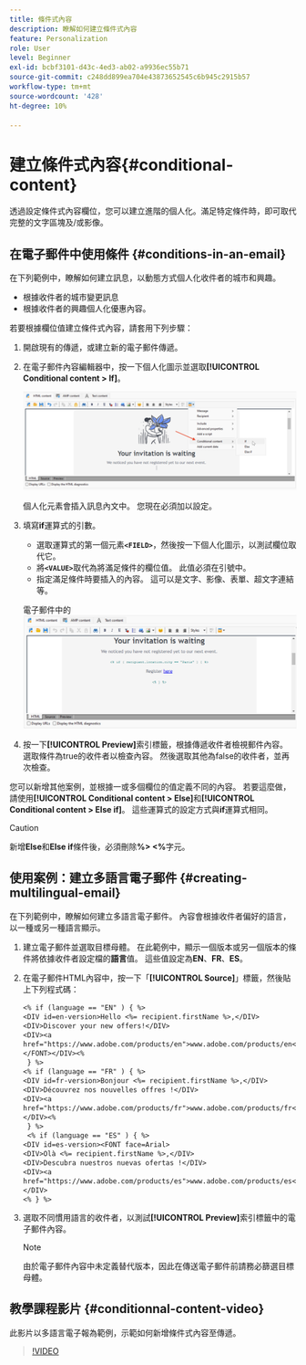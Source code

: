 ```yaml
---
title: 條件式內容
description: 瞭解如何建立條件式內容
feature: Personalization
role: User
level: Beginner
exl-id: bcbf3101-d43c-4ed3-ab02-a9936ec55b71
source-git-commit: c248dd899ea704e43873652545c6b945c2915b57
workflow-type: tm+mt
source-wordcount: '428'
ht-degree: 10%

---
```


# 建立條件式內容{#conditional-content}

透過設定條件式內容欄位，您可以建立進階的個人化。滿足特定條件時，即可取代完整的文字區塊及/或影像。


## 在電子郵件中使用條件 {#conditions-in-an-email}

在下列範例中，瞭解如何建立訊息，以動態方式個人化收件者的城市和興趣。

* 根據收件者的城市變更訊息
* 根據收件者的興趣個人化優惠內容。

若要根據欄位值建立條件式內容，請套用下列步驟：

1. 開啟現有的傳遞，或建立新的電子郵件傳遞。
1. 在電子郵件內容編輯器中，按一下個人化圖示並選取&#x200B;**[!UICONTROL Conditional content > If]**。

   ![插入條件](assets/condition-insert.png)

   個人化元素會插入訊息內文中。 您現在必須加以設定。

1. 填寫&#x200B;**if**&#x200B;運算式的引數。

   * 選取運算式的第一個元素&#x200B;**`<FIELD>`**，然後按一下個人化圖示，以測試欄位取代它。
   * 將&#x200B;**`<VALUE>`**&#x200B;取代為將滿足條件的欄位值。 此值必須在引號中。
   * 指定滿足條件時要插入的內容。 這可以是文字、影像、表單、超文字連結等。

   電子郵件中的![狀況](assets/condition-in-email.png)

1. 按一下&#x200B;**[!UICONTROL Preview]**&#x200B;索引標籤，根據傳遞收件者檢視郵件內容。 選取條件為true的收件者以檢查內容。 然後選取其他為false的收件者，並再次檢查。

您可以新增其他案例，並根據一或多個欄位的值定義不同的內容。 若要這麼做，請使用&#x200B;**[!UICONTROL Conditional content > Else]**&#x200B;和&#x200B;**[!UICONTROL Conditional content > Else if]**。 這些運算式的設定方式與&#x200B;**if**&#x200B;運算式相同。

>[!CAUTION]
>
>新增&#x200B;**Else**&#x200B;和&#x200B;**Else if**&#x200B;條件後，必須刪除&#x200B;**%> &lt;%**&#x200B;字元。


## 使用案例：建立多語言電子郵件 {#creating-multilingual-email}

在下列範例中，瞭解如何建立多語言電子郵件。 內容會根據收件者偏好的語言，以一種或另一種語言顯示。

1. 建立電子郵件並選取目標母體。 在此範例中，顯示一個版本或另一個版本的條件將依據收件者設定檔的&#x200B;**語言**&#x200B;值。 這些值設定為&#x200B;**EN**、**FR**、**ES**。
1. 在電子郵件HTML內容中，按一下「**[!UICONTROL Source]**」標籤，然後貼上下列程式碼：

   ```
   <% if (language == "EN" ) { %>
   <DIV id=en-version>Hello <%= recipient.firstName %>,</DIV>
   <DIV>Discover your new offers!</DIV>
   <DIV><a href="https://www.adobe.com/products/en">www.adobe.com/products/en</A></FONT></DIV><%
    } %>
   <% if (language == "FR" ) { %>
   <DIV id=fr-version>Bonjour <%= recipient.firstName %>,</DIV>
   <DIV>Découvrez nos nouvelles offres !</DIV>
   <DIV><a href="https://www.adobe.com/products/fr">www.adobe.com/products/fr</A></DIV><%
    } %>
    <% if (language == "ES" ) { %>
   <DIV id=es-version><FONT face=Arial>
   <DIV>Olà <%= recipient.firstName %>,</DIV>
   <DIV>Descubra nuestros nuevas ofertas !</DIV>
   <DIV><a href="https://www.adobe.com/products/es">www.adobe.com/products/es</A></DIV>
   <% } %>
   ```

1. 選取不同慣用語言的收件者，以測試&#x200B;**[!UICONTROL Preview]**&#x200B;索引標籤中的電子郵件內容。

   >[!NOTE]
   >
   >由於電子郵件內容中未定義替代版本，因此在傳送電子郵件前請務必篩選目標母體。

## 教學課程影片 {#conditionnal-content-video}

此影片以多語言電子報為範例，示範如何新增條件式內容至傳遞。

>[!VIDEO](https://video.tv.adobe.com/v/3426541?quality=12&captions=chi_hant)
